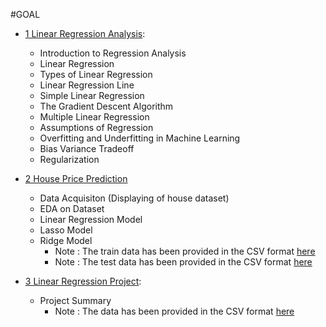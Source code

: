 #GOAL

- [1 Linear Regression Analysis](1_Linear%20Regression%20Analysis.md):
  - Introduction to Regression Analysis
  - Linear Regression
  - Types of Linear Regression
  - Linear Regression Line
  - Simple Linear Regression
  - The Gradient Descent Algorithm
  - Multiple Linear Regression
  - Assumptions of Regression
  - Overfitting and Underfitting in Machine Learning
  - Bias Variance Tradeoff
  - Regularization
  
- [2 House Price Prediction](2_House_Price_Prediction.ipynb)
  - Data Acquisiton (Displaying of house dataset)
  - EDA on Dataset
  - Linear Regression Model
  - Lasso Model
  - Ridge Model
    -  Note : The train data has been provided in the CSV format [here](train.csv) 
    -  Note : The test data has been provided in the CSV format [here](test.csv) 

- [3 Linear Regression Project](3_Linear_Regression_Project.ipynb):
  - Project Summary
    -  Note : The data has been provided in the CSV format [here](SeoulBikeData.csv) 
